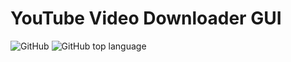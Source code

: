 # YouTube Video Downloader GUI

![GitHub](https://img.shields.io/github/license/HirushaPramuditha/YouTube-Video-Downloader)
![GitHub top language](https://img.shields.io/github/languages/top/HirushaPramuditha/YouTube-Video-Downloader)
